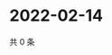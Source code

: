 # 2022-02-14

共 0 条

<!-- BEGIN WEIBO -->
<!-- 最后更新时间 Mon Feb 14 2022 17:00:48 GMT+0800 (China Standard Time) -->

<!-- END WEIBO -->
